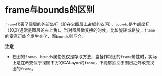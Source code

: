 # frame与bounds的区别

`frame`代表了图层的外部坐标（即在父图层上占据的空间），`bounds`是内部坐标（{0,0}通常是图层的左上角）。当对图层做变换的时候，比如旋转或缩放，`frame`的宽高可能会发生变化，而`bounds`则不会。


**注意**

* 视图的`frame`、`bounds`属性仅仅是存取方法，当操作视图的`frame`属性时，实际上是在改变位于视图下方的CALayer的`frame`，不能够独立于图层之外改变视图的`frame`。